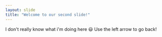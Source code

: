 ```yaml
---
layout: slide
title: "Welcome to our second slide!"
---
```

I don't really know what i'm doing here :smiley:
Use the left arrow to go back!
